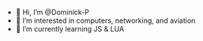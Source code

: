 - 👋 Hi, I’m @Dominick-P
- 👀 I’m interested in computers, networking, and aviation
- 🌱 I’m currently learning JS & LUA

<!---
Dominick-P/Dominick-P is a ✨ special ✨ repository because its `README.md` (this file) appears on your GitHub profile.
You can click the Preview link to take a look at your changes.
--->
